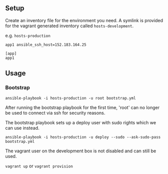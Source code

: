 ## Setup

Create an inventory file for the environment you need. A symlink is provided
for the vagrant generated inventory called `hosts-development`.

e.g. `hosts-production`

```
app1 ansible_ssh_host=152.183.164.25

[app]
app1
```

## Usage

### Bootstrap

`ansible-playbook -i hosts-production -u root bootstrap.yml`

After running the bootstrap playbook for the first time, 'root' can no longer 
be used to connect via ssh for security reasons. 

The bootstrap playbook sets up a deploy user with sudo rights which we can use instead.

`ansible-playbook -i hosts-production -u deploy --sudo --ask-sudo-pass bootstrap.yml`

The vagrant user on the development box is not disabled and can still be used.

`vagrant up` or `vagrant provision`
